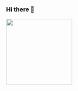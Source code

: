 ### Hi there 👋

<img height="180em" src="https://github-readme-stats.vercel.app/api?username=weijuinlee&show_icons=true&hide_border=true&&count_private=true&include_all_commits=true" />
<!--
**weijuinlee/weijuinlee** is a ✨ _special_ ✨ repository because its `README.md` (this file) appears on your GitHub profile.

Here are some ideas to get you started:

- 🔭 I’m currently working on ...
- 🌱 I’m currently learning ...
- 👯 I’m looking to collaborate on ...
- 🤔 I’m looking for help with ...
- 💬 Ask me about ...
- 📫 How to reach me: ...
- 😄 Pronouns: ...
- ⚡ Fun fact: ...
-->
